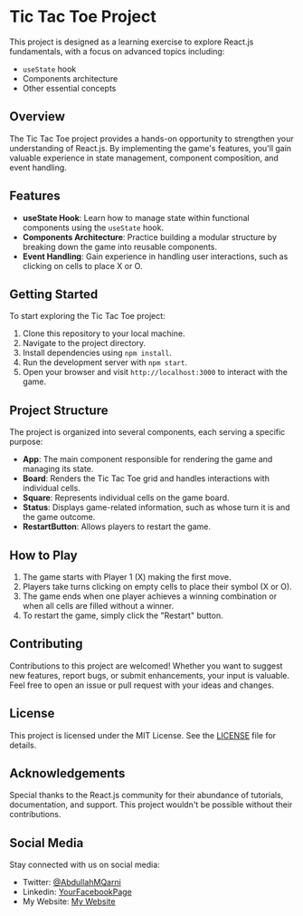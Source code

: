 # Tic Tac Toe Project

This project is designed as a learning exercise to explore React.js fundamentals, with a focus on advanced topics including:

- `useState` hook
- Components architecture
- Other essential concepts

## Overview

The Tic Tac Toe project provides a hands-on opportunity to strengthen your understanding of React.js. By implementing the game's features, you'll gain valuable experience in state management, component composition, and event handling.

## Features

- **useState Hook**: Learn how to manage state within functional components using the `useState` hook.
- **Components Architecture**: Practice building a modular structure by breaking down the game into reusable components.
- **Event Handling**: Gain experience in handling user interactions, such as clicking on cells to place X or O.

## Getting Started

To start exploring the Tic Tac Toe project:

1. Clone this repository to your local machine.
2. Navigate to the project directory.
3. Install dependencies using `npm install`.
4. Run the development server with `npm start`.
5. Open your browser and visit `http://localhost:3000` to interact with the game.

## Project Structure

The project is organized into several components, each serving a specific purpose:

- **App**: The main component responsible for rendering the game and managing its state.
- **Board**: Renders the Tic Tac Toe grid and handles interactions with individual cells.
- **Square**: Represents individual cells on the game board.
- **Status**: Displays game-related information, such as whose turn it is and the game outcome.
- **RestartButton**: Allows players to restart the game.

## How to Play

1. The game starts with Player 1 (X) making the first move.
2. Players take turns clicking on empty cells to place their symbol (X or O).
3. The game ends when one player achieves a winning combination or when all cells are filled without a winner.
4. To restart the game, simply click the "Restart" button.

## Contributing

Contributions to this project are welcomed! Whether you want to suggest new features, report bugs, or submit enhancements, your input is valuable. Feel free to open an issue or pull request with your ideas and changes.

## License

This project is licensed under the MIT License. See the [LICENSE](LICENSE) file for details.

## Acknowledgements

Special thanks to the React.js community for their abundance of tutorials, documentation, and support. This project wouldn't be possible without their contributions.

## Social Media

Stay connected with us on social media:

- Twitter: [@AbdullahMQarni](https://twitter.com/AbdullahMQarni)
- Linkedin: [YourFacebookPage](https://www.linkedin.com/in/abdullahmalqarni)
- My Website: [My Website](https://www.abdullahqarni.com)
